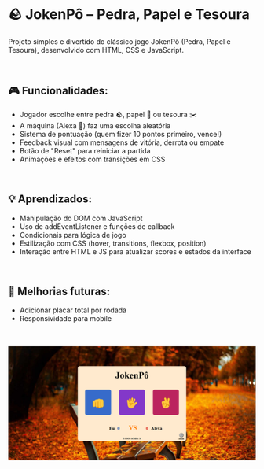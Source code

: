 <h1>🪨 JokenPô – Pedra, Papel e Tesoura</h1>
<p>Projeto simples e divertido do clássico jogo JokenPô (Pedra, Papel e Tesoura), desenvolvido com HTML, CSS e JavaScript.</p>
<br>

<h2>🎮 Funcionalidades:</h2>
<ul>
  <li>Jogador escolhe entre pedra 🪨, papel 📄 ou tesoura ✂️</li>
  <li>A máquina (Alexa 🤖) faz uma escolha aleatória</li>
  <li>Sistema de pontuação (quem fizer 10 pontos primeiro, vence!)</li>
  <li>Feedback visual com mensagens de vitória, derrota ou empate</li>
  <li>Botão de "Reset" para reiniciar a partida</li>
  <li>Animações e efeitos com transições em CSS</li>
</ul>
<br>

<h2>💡 Aprendizados:</h2>
<ul>
  <li>Manipulação do DOM com JavaScript</li>
  <li>Uso de addEventListener e funções de callback</li>
  <li>Condicionais para lógica de jogo</li>
  <li>Estilização com CSS (hover, transitions, flexbox, position)</li>
  <li>Interação entre HTML e JS para atualizar scores e estados da interface</li>
</ul>
<br>

<h2>🚀 Melhorias futuras:</h2>
<ul>
  <li>Adicionar placar total por rodada</li>
  <li>Responsividade para mobile</li>
</ul>
<br>
<br>
<img src="https://github.com/gustavosousa19/jokenp--Desafio/blob/main/assets/desktop.png?raw=true" width="700px" hwigth="700px">
